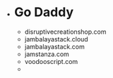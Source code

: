 - # Go Daddy
    - disruptivecreationshop.com
    - jambalayastack.cloud
    - jambalayastack.com
    - jamstanza.com
    - voodooscript.com
    - 
